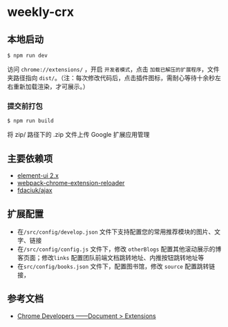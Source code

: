 # weekly-crx

## 本地启动

```
$ npm run dev
```

访问 `chrome://extensions/` ，开启 `开发者模式`，点击 `加载已解压的扩展程序`，文件夹路径指向 `dist/`。（注：每次修改代码后，点击插件图标，需耐心等待十余秒左右重新加载渲染，才可展示。）

### 提交前打包

```
$ npm run build
```

将 zip/ 路径下的 .zip 文件上传 Google 扩展应用管理

## 主要依赖项

- [element-ui 2.x](https://www.npmjs.com/package/html-webpack-plugin)
- [webpack-chrome-extension-reloader](https://www.npmjs.com/package/webpack-chrome-extension-reloader)
- [fdaciuk/ajax](https://github.com/fdaciuk/ajax)

## 扩展配置

- 在`/src/config/develop.json` 文件下支持配置您的常用推荐模块的图片、文字、链接
- 在`/src/config/config.js` 文件下，修改 `otherBlogs` 配置其他滚动展示的博客页面；修改`links` 配置团队前端文档跳转地址、内推按钮跳转地址等
- 在`src/config/books.json` 文件下，配置图书馆，修改 `source` 配置跳转链接，

## 参考文档

- [Chrome Developers ——Document > Extensions](https://developer.chrome.com/docs/extensions/mv3/getstarted/)
